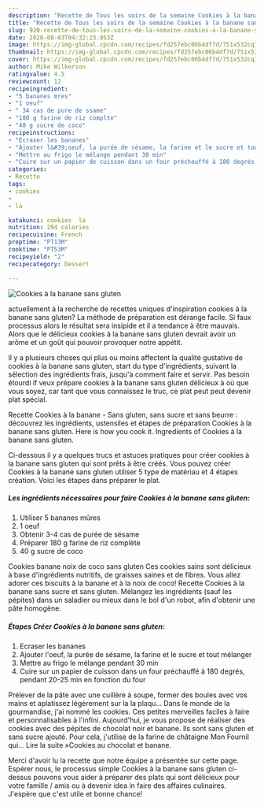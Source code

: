 ```yaml
---
description: "Recette de Tous les soirs de la semaine Cookies à la banane sans gluten"
title: "Recette de Tous les soirs de la semaine Cookies à la banane sans gluten"
slug: 920-recette-de-tous-les-soirs-de-la-semaine-cookies-a-la-banane-sans-gluten
date: 2020-08-03T04:32:23.953Z
image: https://img-global.cpcdn.com/recipes/fd257ebc06b4df7d/751x532cq70/cookies-a-la-banane-sans-gluten-photo-principale-de-la-recette.jpg
thumbnail: https://img-global.cpcdn.com/recipes/fd257ebc06b4df7d/751x532cq70/cookies-a-la-banane-sans-gluten-photo-principale-de-la-recette.jpg
cover: https://img-global.cpcdn.com/recipes/fd257ebc06b4df7d/751x532cq70/cookies-a-la-banane-sans-gluten-photo-principale-de-la-recette.jpg
author: Mike Wilkerson
ratingvalue: 4.5
reviewcount: 12
recipeingredient:
- "5 bananes mres"
- "1 oeuf"
- " 34 cas de pure de ssame"
- "180 g farine de riz complte"
- "40 g sucre de coco"
recipeinstructions:
- "Ecraser les bananes"
- "Ajouter l&#39;oeuf, la purée de sésame, la farine et le sucre et tout mélanger"
- "Mettre au frigo le mélange pendant 30 min"
- "Cuire sur un papier de cuisson dans un four préchauffé à 180 degrés, pendant 20-25 min en fonction du four"
categories:
- Recette
tags:
- cookies
- 
- la

katakunci: cookies  la 
nutrition: 294 calories
recipecuisine: French
preptime: "PT13M"
cooktime: "PT53M"
recipeyield: "2"
recipecategory: Dessert

---
```



![Cookies à la banane sans gluten](https://img-global.cpcdn.com/recipes/fd257ebc06b4df7d/751x532cq70/cookies-a-la-banane-sans-gluten-photo-principale-de-la-recette.jpg)

actuellement à la recherche de recettes uniques d'inspiration cookies à la banane sans gluten? La méthode de préparation est dérange facile. Si faux processus alors le résultat sera insipide et il a tendance à être mauvais. Alors que le délicieux cookies à la banane sans gluten devrait avoir un arôme et un goût qui pouvoir provoquer notre appétit.

Il y a plusieurs choses qui plus ou moins affectent la qualité gustative de cookies à la banane sans gluten, start du type d'ingrédients, suivant la sélection des ingrédients frais, jusqu'à comment faire et servir. Pas besoin étourdi if veux prépare cookies à la banane sans gluten délicieux à où que vous soyez, car tant que vous connaissez le truc, ce plat peut peut devenir plat spécial.

Recette Cookies à la banane - Sans gluten, sans sucre et sans beurre : découvrez les ingrédients, ustensiles et étapes de préparation Cookies à la banane sans gluten. Here is how you cook it. Ingredients of Cookies à la banane sans gluten.


Ci-dessous il y a quelques trucs et astuces pratiques pour créer cookies à la banane sans gluten qui sont prêts à être créés. Vous pouvez créer Cookies à la banane sans gluten utiliser 5 type de matériau et 4 étapes création. Voici les étapes dans préparer le plat.

<!--inarticleads1-->

##### Les ingrédients nécessaires pour faire Cookies à la banane sans gluten:

1. Utiliser 5 bananes mûres
1.  1 oeuf
1. Obtenir  3-4 cas de purée de sésame
1. Préparer 180 g farine de riz complète
1.  40 g sucre de coco


Cookies banane noix de coco sans gluten Ces cookies sains sont délicieux à base d&#39;ingrédients nutritifs, de graisses saines et de fibres. Vous allez adorer ces biscuits à la banane et à la noix de coco! Recette Cookies à la banane sans sucre et sans gluten. Mélangez les ingrédients (sauf les pépites) dans un saladier ou mieux dans le bol d&#39;un robot, afin d&#39;obtenir une pâte homogène. 

<!--inarticleads2-->

##### Étapes Créer Cookies à la banane sans gluten:

1. Ecraser les bananes
1. Ajouter l&#39;oeuf, la purée de sésame, la farine et le sucre et tout mélanger
1. Mettre au frigo le mélange pendant 30 min
1. Cuire sur un papier de cuisson dans un four préchauffé à 180 degrés, pendant 20-25 min en fonction du four


Prélever de la pâte avec une cuillère à soupe, former des boules avec vos mains et aplatissez légèrement sur la la plaqu… Dans le monde de la gourmandise, j&#39;ai nommé les cookies. Ces petites merveilles faciles à faire et personnalisables à l&#39;infini. Aujourd&#39;hui, je vous propose de réaliser des cookies avec des pépites de chocolat noir et banane. Ils sont sans gluten et sans sucre ajouté. Pour cela, j&#39;utilise de la farine de châtaigne Mon Fournil qui… Lire la suite »Cookies au chocolat et banane. 


Merci d'avoir lu la recette que notre équipe a présentée sur cette page. Espérer nous, le processus simple Cookies à la banane sans gluten ci-dessus pouvons vous aider à préparer des plats qui sont délicieux pour votre famille / amis ou à devenir idea in faire des affaires culinaires. J'espère que c'est utile et bonne chance!
